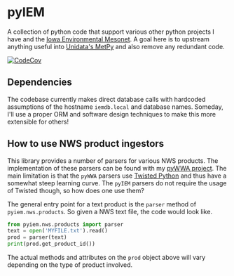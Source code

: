 pyIEM
=====

A collection of python code that support various other python projects I have
and the [Iowa Environmental Mesonet](https://mesonet.agron.iastate.edu). A goal here is to upstream anything useful into [Unidata's MetPy](https://github.com/Unidata/MetPy) and also remove any redundant code.

[![CodeCov](https://codecov.io/gh/akrherz/pyIEM/branch/main/graph/badge.svg)](https://codecov.io/gh/akrherz/pyIEM)

Dependencies
------------

The codebase currently makes direct database calls with hardcoded assumptions
of the hostname `iemdb.local` and database names.  Someday, I'll use a proper ORM
and software design techniques to make this more extensible for others!

How to use NWS product ingestors
--------------------------------

This library provides a number of parsers for various NWS products. The implementation of these parsers can be found with my [pyWWA project](https://github.com/akrherz/pyWWA).  The main limitation is that the `pyWWA` parsers use [Twisted Python](https://twistedmatrix.com) and thus have a somewhat steep learning curve.  The `pyIEM` parsers do not require the usage of Twisted though, so how does one use them?

The general entry point for a text product is the `parser` method of `pyiem.nws.products`. So given a NWS text file, the code would look like.

```python
from pyiem.nws.products import parser
text = open('MYFILE.txt').read()
prod = parser(text)
print(prod.get_product_id())
```

The actual methods and attributes on the `prod` object above will vary depending on the type of product involved.
